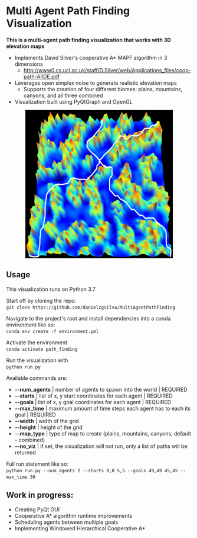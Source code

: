 # Multi Agent Path Finding Visualization

**This is a multi-agent path finding visualization that works with 3D elevation maps**
-  Implements David Silver's cooperative A* MAPF algorithm in 3 dimensions
   - http://www0.cs.ucl.ac.uk/staff/D.Silver/web/Applications_files/coop-path-AIIDE.pdf
-  Leverages open simplex noise to generate realistic elevation maps
   - Supports the creation of four different biomes: plains, mountains, canyons, and all three combined
- Visualization built using PyQtGraph and OpenGL


<p align="center">
  <img src='example.PNG' width="400" height="400" alt='An example visualization' />
</p>

## Usage
This visualization runs on Python 3.7

Start off by cloning the repo:  
`git clone https://github.com/danielzgsilva/MultiAgentPathFinding`

Navigate to the project's root and install dependencies into a conda environment like so:  
`conda env create -f environment.yml`

Activate the environment  
`conda activate path_finding`

Run the visualization with  
`python run.py`

Available commands are:
- **--num_agents** | number of agents to spawn into the world | REQUIRED
- **--starts** | list of x, y start coordinates for each agent | REQUIRED
- **--goals** | list of x, y goal coordinates for each agent | REQUIRED
- **--max_time** | maximum amount of time steps each agent has to each its goal | REQUIRED
- **--width** | width of the grid
- **--height** | height of the grid
- **--map_type** | type of map to create (plains, mountains, canyons, default - combined)
- **--no_viz** | if set, the visualization will not run, only a list of paths will be returned
                 
Full run statement like so:  
`python run.py --num_agents 2 --starts 0,0 5,5 --goals 49,49 45,45 --max_time 30`

## Work in progress:
- Creating PyQt GUI
- Cooperative A* algorithm runtime improvements
- Scheduling agents between multiple goals
- Implementing Windowed Hierarchical Cooperative A* 
